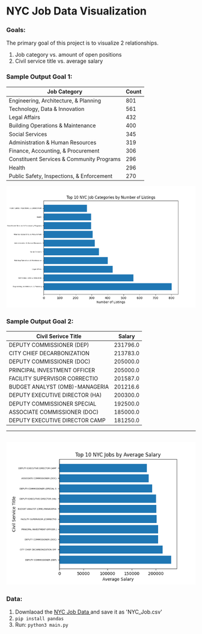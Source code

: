# NYC Job Data Visualization


### Goals:
The primary goal of this project is to visualize 2 relationships.
1. Job category vs. amount of open positions 
2. Civil service title vs. average salary 

### Sample Output Goal 1:

| Job Category                                  | Count |
| --------------------------------------------- | ----- |
| Engineering, Architecture, & Planning         | 801   |
| Technology, Data & Innovation                 | 561   |
| Legal Affairs                                 | 432   |
| Building Operations & Maintenance             | 400   |
| Social Services                               | 345   |
| Administration & Human Resources              | 319   |
| Finance, Accounting, & Procurement            | 306   |
| Constituent Services & Community Programs     | 296   |
| Health                                        | 296   |
| Public Safety, Inspections, & Enforcement     | 270   |


![Figure 1](./assets/Top_10_By_Cat.png)

### Sample Output Goal 2:

| Civil Serivce Title              | Salary    |
| -------------------------------- | ----------|
| DEPUTY COMMISSIONER (DEP)        | 231796.0  |
| CITY CHIEF DECARBONIZATION       | 213783.0  |
| DEPUTY COMMISSIONER (DOC)        | 205000.0  |
| PRINCIPAL INVESTMENT OFFICER     | 205000.0  |
| FACILITY SUPERVISOR CORRECTIO    | 201587.0  |
| BUDGET ANALYST (OMB)-MANAGERIA   | 201216.6  |
| DEPUTY EXECUTIVE DIRECTOR (HA)   | 200300.0  |
| DEPUTY COMMISSIONER SPECIAL      | 192500.0  |
| ASSOCIATE COMMISSIONER (DOC)     | 185000.0  |
| DEPUTY EXECUTIVE DIRECTOR CAMP   | 181250.0  |


--- 
![Figure 2](./assets/Top_10_Salary.png)
--- 

### Data:
1. Downlaoad the [NYC Job Data ](https://data.cityofnewyork.us/City-Government/NYC-Jobs/kpav-sd4t/explore/query/SELECT%0A%20%20%60job_id%60%2C%0A%20%20%60agency%60%2C%0A%20%20%60posting_type%60%2C%0A%20%20%60number_of_positions%60%2C%0A%20%20%60business_title%60%2C%0A%20%20%60civil_service_title%60%2C%0A%20%20%60title_classification%60%2C%0A%20%20%60title_code_no%60%2C%0A%20%20%60level%60%2C%0A%20%20%60job_category%60%2C%0A%20%20%60full_time_part_time_indicator%60%2C%0A%20%20%60career_level%60%2C%0A%20%20%60salary_range_from%60%2C%0A%20%20%60salary_range_to%60%2C%0A%20%20%60salary_frequency%60%2C%0A%20%20%60work_location%60%2C%0A%20%20%60division_work_unit%60%2C%0A%20%20%60job_description%60%2C%0A%20%20%60minimum_qual_requirements%60%2C%0A%20%20%60preferred_skills%60%2C%0A%20%20%60additional_information%60%2C%0A%20%20%60to_apply%60%2C%0A%20%20%60hours_shift%60%2C%0A%20%20%60work_location_1%60%2C%0A%20%20%60recruitment_contact%60%2C%0A%20%20%60residency_requirement%60%2C%0A%20%20%60posting_date%60%2C%0A%20%20%60post_until%60%2C%0A%20%20%60posting_updated%60%2C%0A%20%20%60process_date%60/page/filter) and save it as 'NYC_Job.csv'
2. `` pip install pandas ``
3. Run:  `` python3 main.py ``
